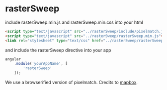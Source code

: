 # rasterSweep

include rasterSweep.min.js and rasterSweep.min.css into your html

```html
<script type="text/javascript" src="../rasterSweep/include/pixelmatch.js"></script>
<script type="text/javascript" src="../rasterSweep/rasterSweep.min.js"></script>
<link rel="stylesheet" type="text/css" href="../rasterSweep/rasterSweep.min.css" />
```

and include the rasterSweep directive into your app

```javascript
angular
    .module('yourAppName', [
        'rasterSweep'
    ]);
```

We use a browserified version of pixelmatch. Credits to [mapbox](https://github.com/mapbox/pixelmatch).
